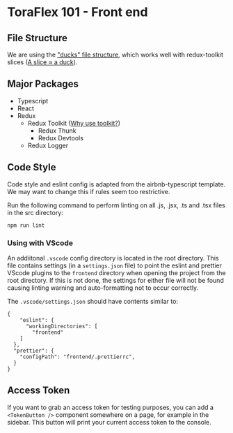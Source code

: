 # ToraFlex 101 - Front end

## File Structure

We are using the ["ducks" file structure](https://github.com/erikras/ducks-modular-redux), which works well with redux-toolkit slices ([A slice ≈ a duck](https://redux-toolkit.js.org/usage/usage-guide#creating-slices-of-state)).

## Major Packages

- Typescript
- React
- Redux
  - Redux Toolkit ([Why use toolkit?](https://redux-toolkit.js.org/introduction/quick-start))
    - Redux Thunk
    - Redux Devtools
  - Redux Logger

## Code Style

Code style and eslint config is adapted from the airbnb-typescript template. We may want to change this if rules seem too restrictive.

Run the following command to perform linting on all .js, .jsx, .ts and .tsx files in the src directory:
```
npm run lint
```

### Using with VScode

An addiitonal `.vscode` config directory is located in the root directory. This file contains settings (in a `settings.json` file) to point the eslint and prettier VScode plugins to the `frontend` directory when opening the project from the root directory. If this is not done, the settings for either file will not be found causing linting warning and auto-formatting not to occur correctly.

The `.vscode/settings.json` should have contents similar to:
```
{
	"eslint": {
      "workingDirectories": [
        "frontend"
    ]
  },
  "prettier": {
    "configPath": "frontend/.prettierrc",
  }
}
```

## Access Token

If you want to grab an access token for testing purposes, you can add a `<TokenButton />` component somewhere on a page, for example in the sidebar. This button will print your current access token to the console.